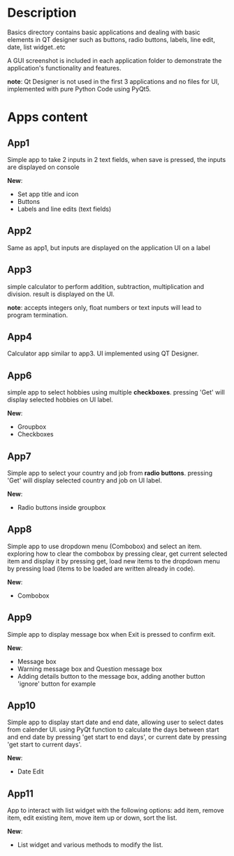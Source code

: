 # Description
Basics directory contains basic applications and dealing with basic elements in QT designer such as buttons, radio buttons, labels, line edit, date, list widget..etc

A GUI screenshot is included in each application folder to demonstrate the application's functionality and features.

**note**: Qt Designer is not used in the first 3 applications and no files for UI, implemented with pure Python Code using PyQt5.

# Apps content

## App1

Simple app to take 2 inputs in 2 text fields, when save is pressed, the inputs are displayed on console

**New**:
- Set app title and icon
- Buttons
- Labels and line edits (text fields)

## App2
Same as app1, but inputs are displayed on the application UI on a label

## App3
simple calculator to perform addition, subtraction, multiplication and division. result is displayed on the UI.

**note**: accepts integers only, float numbers or text inputs will lead to program termination.

## App4
Calculator app similar to app3. UI implemented using QT Designer.

## App6
simple app to select hobbies using multiple **checkboxes**. pressing 'Get' will display selected hobbies on UI label.

**New**:
- Groupbox
- Checkboxes

## App7
Simple app to select your country and job from **radio buttons**. pressing 'Get' will display selected country and job on UI label.

**New**:
- Radio buttons inside groupbox

## App8
Simple app to use dropdown menu (Combobox) and select an item. exploring how to clear the combobox by pressing clear, get current selected item and display it by pressing get, load new items to the dropdown menu by pressing load (items to be loaded are written already in code).

**New**:
- Combobox

## App9
Simple app to display message box when Exit is pressed to confirm exit.

**New**:
- Message box
- Warning message box and Question message box
- Adding details button to the message box, adding another button 'ignore' button for example

## App10
Simple app to display start date and end date, allowing user to select dates from calender UI. using PyQt function to calculate the days between start and end date by pressing 'get start to end days', or current date by pressing 'get start to current days'.

**New**:
- Date Edit

## App11
App to interact with list widget with the following options: add item, remove item, edit existing item, move item up or down, sort the list.

**New**:
- List widget and various methods to modify the list.
